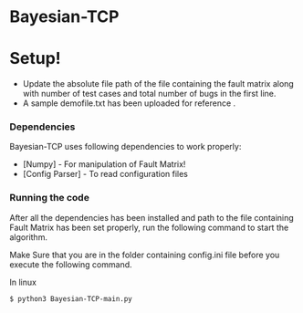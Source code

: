 # Bayesian-TCP



# Setup!

  - Update the absolute file path of the file containing the fault matrix along with number of test cases and total number of bugs in the first line.
  - A sample demofile.txt has been uploaded for reference .



### Dependencies

Bayesian-TCP uses following dependencies to work properly:

* [Numpy] - For manipulation of Fault Matrix!
* [Config Parser] - To read configuration files


### Running the code

After all the dependencies has been installed and path to the file containing Fault Matrix has been set properly, run the following command to start the algorithm.

Make Sure that you are in the folder containing config.ini file before you execute the following command.

In linux
```sh
$ python3 Bayesian-TCP-main.py
```

